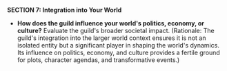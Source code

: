 
**SECTION 7: Integration into Your World**
- **How does the guild influence your world's politics, economy, or culture?** Evaluate the guild's broader societal impact. (Rationale: The guild's integration into the larger world context ensures it is not an isolated entity but a significant player in shaping the world's dynamics. Its influence on politics, economy, and culture provides a fertile ground for plots, character agendas, and transformative events.)
